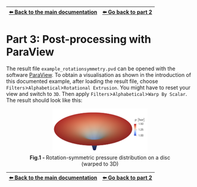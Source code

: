 <!-- Important: This file has been automatically generated by generate_example_docs.py. Do not edit this file directly! -->


| [:arrow_left: Back to the main documentation](../README.md) | [:arrow_left: Go back to part 2](main.md) |
|---|---:|

# Part 3: Post-processing with ParaView

The result file `example_rotationsymmetry.pvd` can be opened with the software [ParaView](https://www.paraview.org/).
To obtain a visualisation as shown in the introduction of this documented example, after loading
the result file, choose `Filters`>`Alphabetical`>`Rotational Extrusion`.
You might have to reset your view and switch to `3D`. Then apply `Filters`>`Alphabetical`>`Warp By Scalar`.
The result should look like this:

<figure>
    <center>
        <img src="../img/result.png" alt="Rotation-symmetric pressure distribution" width="60%"/>
        <figcaption> <b> Fig.1 - </b>Rotation-symmetric pressure distribution on a disc (warped to 3D)</figcaption>
    </center>
</figure>

| [:arrow_left: Back to the main documentation](../README.md) | [:arrow_left: Go back to part 2](main.md) |
|---|---:|

